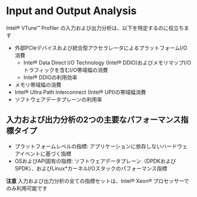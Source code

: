 # Input and Output Analysis
Intel® VTune™ Profiler の入力および出力分析は、以下を特定するのに役立ちます
- 外部PCIeデバイスおよび統合型アクセラレータによるプラットフォームI/O消費
  -  Intel® Data Direct I/O Technology (Intel® DDIO)およびメモリマップI/Oトラフィックを含むI/O帯域幅の消費
  -  Intel® DDIOの利用効率
-  メモリ帯域幅の消費
-  Intel® Ultra Path Interconnect (Intel® UPI)の帯域幅消費
-  ソフトウェアデータプレーンの利用率

## 入力および出力分析の2つの主要なパフォーマンス指標タイプ
- プラットフォームレベルの指標: アプリケーションに依存しないハードウェアイベントに基づく指標
- OSおよびAPI固有の指標: ソフトウェアデータプレーン（DPDKおよびSPDK）、およびLinux*カーネルI/Oスタックのパフォーマンス指標


**注意**
入力および出力分析の全ての指標セットは、Intel® Xeon® プロセッサーでのみ利用可能です
